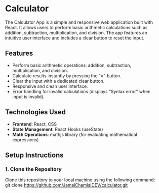 # Calculator

The Calculator App is a simple and responsive web application built with React. It allows users to perform basic arithmetic calculations such as addition, subtraction, multiplication, and division. The app features an intuitive user interface and includes a clear button to reset the input.

## Features
- Perform basic arithmetic operations: addition, subtraction, multiplication, and division.
- Calculate results instantly by pressing the "=" button.
- Clear the input with a dedicated clear button.
- Responsive and clean user interface.
- Error handling for invalid calculations (displays "Syntax error" when input is invalid).

## Technologies Used
- **Frontend**: React, CSS
- **State Management**: React Hooks (useState)
- **Math Operations**: mathjs library (for evaluating mathematical expressions)

## Setup Instructions
### 1. Clone the Repository
Clone this repository to your local machine using the following command:
git clone https://github.com/JamalChemlalDEV/calculator.git
